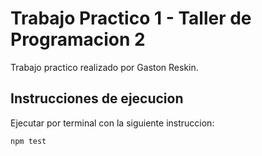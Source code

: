 # Trabajo Practico 1 - Taller de Programacion 2
Trabajo practico realizado por Gaston Reskin.

## Instrucciones de ejecucion
Ejecutar por terminal con la siguiente instruccion:
```
npm test
```